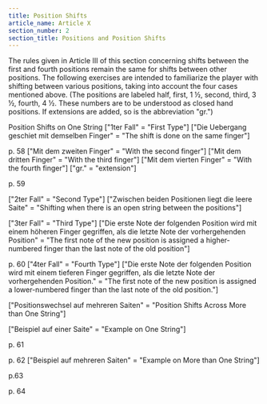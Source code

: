 ```yaml
---
title: Position Shifts
article_name: Article X
section_number: 2
section_title: Positions and Position Shifts
---
```


The rules given in Article III of this section concerning shifts between the first and fourth positions remain the same for shifts between other positions. The following exercises are intended to familiarize the player with shifting between various positions, taking into account the four cases mentioned above. (The positions are labeled half, first, 1 ½, second, third, 3 ½, fourth, 4 ½. These numbers are to be understood as closed hand positions. If extensions are added, so is the abbreviation "gr.")

Position Shifts on One String
["1ter Fall" = "First Type"]
["Die Uebergang geschiet mit demselben Finger" = "The shift is done on the same finger"]


p. 58
["Mit dem zweiten Finger" = "With the second finger"]
["Mit dem dritten Finger" = "With the third finger"]
["Mit dem vierten Finger" = "With the fourth finger"]
["gr." = "extension"]


p. 59

["2ter Fall" = "Second Type"]
["Zwischen beiden Positionen liegt die leere Saite" = "Shifting when there is an open string between the positions"]
 

["3ter Fall" = "Third Type"]
["Die erste Note der folgenden Position wird mit einem höheren Finger gegriffen, als die letzte Note der vorhergehenden Position" = "The first note of the new position is assigned a higher-numbered finger than the last note of the old position"]

p. 60
["4ter Fall" = "Fourth Type"]
["Die erste Note der folgenden Position wird mit einem tieferen Finger gegriffen, als die letzte Note der vorhergehenden Position." = "The first note of the new position is assigned a lower-numbered finger than the last note of the old position."]


["Positionswechsel auf mehreren Saiten" = "Position Shifts Across More than One String"]

["Beispiel auf einer Saite" = "Example on One String"]


p. 61
 

p. 62
["Beispiel auf mehreren Saiten" = "Example on More than One String"]


p.63


p. 64

